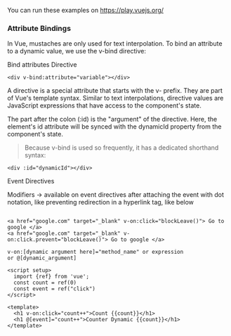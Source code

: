 You can run these examples on https://play.vuejs.org/



### Attribute Bindings
In Vue, mustaches are only used for text interpolation. To bind an attribute to a dynamic value, we use the v-bind directive:

Bind attributes Directive
```vue
<div v-bind:attribute="variable"></div>
```

A directive is a special attribute that starts with the v- prefix. They are part of Vue's template syntax. Similar to text interpolations, directive values are JavaScript expressions that have access to the component's state.

The part after the colon (:id) is the "argument" of the directive. Here, the element's id attribute will be synced with the dynamicId property from the component's state.

> Because v-bind is used so frequently, it has a dedicated shorthand syntax:

```vue
<div :id="dynamicId"></div>
```


Event Directives

Modifiers -> available on event directives after attaching the event with dot notation, like preventing redirection in a hyperlink tag, like below
```vue

<a href="google.com" target="_blank" v-on:click="blockLeave()"> Go to google </a>
<a href="google.com" target="_blank" v-on:click.prevent="blockLeave()"> Go to google </a>
```


```vue
v-on:[dynamic argument here]="method_name" or expression
or @[dynamic_argument]
```


```vue
<script setup>
  import {ref} from 'vue';
  const count = ref(0)
  const event = ref("click")
</script>

<template>
  <h1 v-on:click="count++">Count {{count}}</h1>
  <h1 @[event]="count++">Counter Dynamic {{count}}</h1>
</template>
```

